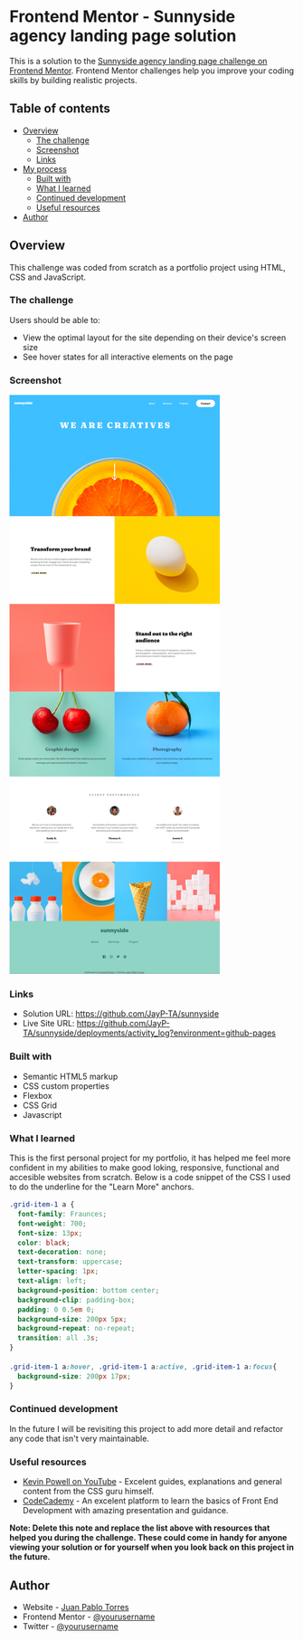 # Frontend Mentor - Sunnyside agency landing page solution

This is a solution to the [Sunnyside agency landing page challenge on Frontend Mentor](https://www.frontendmentor.io/challenges/sunnyside-agency-landing-page-7yVs3B6ef). Frontend Mentor challenges help you improve your coding skills by building realistic projects.

## Table of contents

- [Overview](#overview)
  - [The challenge](#the-challenge)
  - [Screenshot](#screenshot)
  - [Links](#links)
- [My process](#my-process)
  - [Built with](#built-with)
  - [What I learned](#what-i-learned)
  - [Continued development](#continued-development)
  - [Useful resources](#useful-resources)
- [Author](#author)


## Overview

This challenge was coded from scratch as a portfolio project using HTML, CSS and JavaScript.

### The challenge

Users should be able to:

- View the optimal layout for the site depending on their device's screen size
- See hover states for all interactive elements on the page

### Screenshot

![](Screenshot-SunnysideAgency.png)

### Links

- Solution URL: https://github.com/JayP-TA/sunnyside
- Live Site URL: https://github.com/JayP-TA/sunnyside/deployments/activity_log?environment=github-pages

### Built with

- Semantic HTML5 markup
- CSS custom properties
- Flexbox
- CSS Grid
- Javascript
### What I learned

This is the first personal project for my portfolio, it has helped me feel more confident in my abilities to make good loking, responsive, functional and accesible websites from scratch.
Below is a code snippet of the CSS I used to do the underline for the "Learn More" anchors.
```css
.grid-item-1 a {
  font-family: Fraunces;
  font-weight: 700;
  font-size: 13px;
  color: black;
  text-decoration: none;
  text-transform: uppercase;
  letter-spacing: 1px;
  text-align: left;
  background-position: bottom center;
  background-clip: padding-box;
  padding: 0 0.5em 0;
  background-size: 200px 5px;
  background-repeat: no-repeat;
  transition: all .3s;
}

.grid-item-1 a:hover, .grid-item-1 a:active, .grid-item-1 a:focus{
  background-size: 200px 17px;
} 
```
### Continued development

In the future I will be revisiting this project to add more detail and refactor any code that isn't very maintainable.

### Useful resources

- [Kevin Powell on YouTube](https://www.youtube.com/kepowob) - Excelent guides, explanations and general content from the CSS guru himself.
- [CodeCademy](https://www.codecademy.com/learn/paths/front-end-engineer-career-path) - An excelent platform to learn the basics of Front End Development with amazing presentation and guidance.

**Note: Delete this note and replace the list above with resources that helped you during the challenge. These could come in handy for anyone viewing your solution or for yourself when you look back on this project in the future.**

## Author

- Website - [Juan Pablo Torres](https://github.com/JayP-TA)
- Frontend Mentor - [@yourusername](https://www.frontendmentor.io/profile/JayP-TA)
- Twitter - [@yourusername](https://www.twitter.com/PabloSnl)


